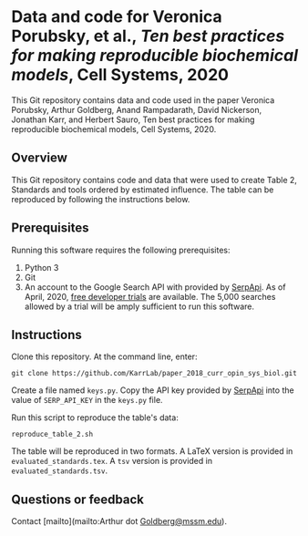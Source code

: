 # Data and code for Veronica Porubsky, et al., *Ten best practices for making reproducible biochemical models*, Cell Systems, 2020

This Git repository contains data and code used in the paper Veronica Porubsky, Arthur Goldberg, Anand Rampadarath, David Nickerson, Jonathan Karr, and Herbert Sauro, Ten best practices for making reproducible biochemical models, Cell Systems, 2020.

[//]: # (Todo: add exact paper reference; check table number and name.)
[//]: # (Todo: add exact paper reference.)


## Overview
This Git repository contains code and data that were used to create Table 2, Standards and tools ordered by estimated influence.
The table can be reproduced by following the instructions below.

## Prerequisites

Running this software requires the following prerequisites:

1. Python 3
2. Git
3. An account to the Google Search API with provided by [SerpApi](https://serpapi.com/). As of April, 2020, [free developer trials](https://serpapi.com/#pricing) are available. The 5,000 searches allowed by a trial will be amply sufficient to run this software.

## Instructions

Clone this repository. At the command line, enter:

    git clone https://github.com/KarrLab/paper_2018_curr_opin_sys_biol.git

Create a file named `keys.py`.
Copy the API key provided by [SerpApi](https://serpapi.com/manage-api-key) into the value of `SERP_API_KEY` in the `keys.py` file.

Run this script to reproduce the table's data:

    reproduce_table_2.sh

The table will be reproduced in two formats.
A LaTeX version is provided in `evaluated_standards.tex`.
A `tsv` version is provided in `evaluated_standards.tsv`.

## Questions or feedback

Contact [mailto](mailto:Arthur dot Goldberg@mssm.edu).
